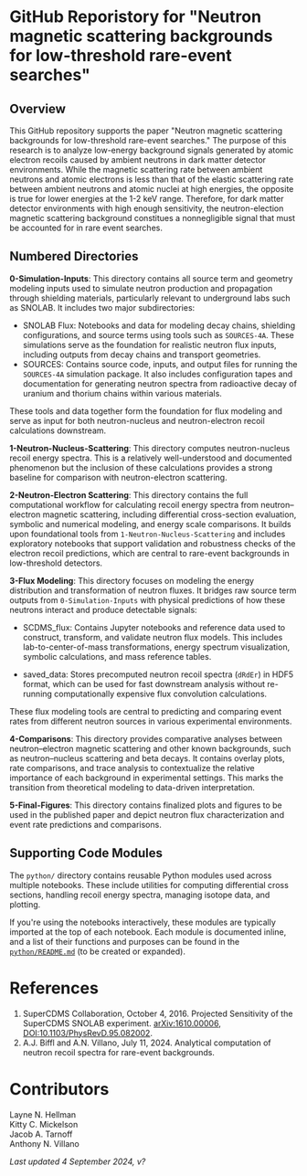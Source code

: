 # GitHub Reporistory for "Neutron magnetic scattering backgrounds for low-threshold rare-event searches"

## Overview
This GitHub repository supports the paper "Neutron magnetic scattering backgrounds for low-threshold rare-event searches." The purpose of this research is to analyze low-energy background signals generated by atomic electron recoils caused by ambient neutrons in dark matter detector environments. While the magnetic scattering rate between ambient neutrons and atomic electrons is less than that of the elastic scattering rate between ambient neutrons and atomic nuclei at high energies, the opposite is true for lower energies at the 1-2 keV range. Therefore, for dark matter detector environments with high enough sensitivity, the neutron-election magnetic scattering background constitues a nonnegligible signal that must be accounted for in rare event searches.


## Numbered Directories
**0-Simulation-Inputs**: This directory contains all source term and geometry modeling inputs used to simulate neutron production and propagation through shielding materials, particularly relevant to underground labs such as SNOLAB. It includes two major subdirectories:

- SNOLAB Flux: Notebooks and data for modeling decay chains, shielding configurations, and source terms using tools such as `SOURCES-4A`. These simulations serve as the foundation for realistic neutron flux inputs, including outputs from decay chains and transport geometries.
- SOURCES: Contains source code, inputs, and output files for running the `SOURCES-4A` simulation package. It also includes configuration tapes and documentation for generating neutron spectra from radioactive decay of uranium and thorium chains within various materials.

These tools and data together form the foundation for flux modeling and serve as input for both neutron-nucleus and neutron-electron recoil calculations downstream.

**1-Neutron-Nucleus-Scattering**: This directory computes neutron-nucleus recoil energy spectra. This is a relatively well-understood and documented phenomenon but the inclusion of these calculations provides a strong baseline for comparison with neutron-electron scattering.

**2-Neutron-Electron Scattering**: This directory contains the full computational workflow for calculating recoil energy spectra from neutron–electron magnetic scattering, including differential cross-section evaluation, symbolic and numerical modeling, and energy scale comparisons. It builds upon foundational tools from `1-Neutron-Nucleus-Scattering` and includes exploratory notebooks that support validation and robustness checks of the electron recoil predictions, which are central to rare-event backgrounds in low-threshold detectors.

**3-Flux Modeling**: This directory focuses on modeling the energy distribution and transformation of neutron fluxes. It bridges raw source term outputs from `0-Simulation-Inputs` with physical predictions of how these neutrons interact and produce detectable signals:

- SCDMS_flux: Contains Jupyter notebooks and reference data used to construct, transform, and validate neutron flux models. This includes lab-to-center-of-mass transformations, energy spectrum visualization, symbolic calculations, and mass reference tables.

- saved_data: Stores precomputed neutron recoil spectra (`dRdEr`) in HDF5 format, which can be used for fast downstream analysis without re-running computationally expensive flux convolution calculations.

These flux modeling tools are central to predicting and comparing event rates from different neutron sources in various experimental environments.

**4-Comparisons**: This directory provides comparative analyses between neutron–electron magnetic scattering and other known backgrounds, such as neutron–nucleus scattering and beta decays. It contains overlay plots, rate comparisons, and trace analysis to contextualize the relative importance of each background in experimental settings. This marks the transition from theoretical modeling to data-driven interpretation.

**5-Final-Figures**: This directory contains finalized plots and figures to be used in the published paper and depict neutron flux characterization and event rate predictions and comparisons.


## Supporting Code Modules

The `python/` directory contains reusable Python modules used across multiple notebooks. These include utilities for computing differential cross sections, handling recoil energy spectra, managing isotope data, and plotting.

If you're using the notebooks interactively, these modules are typically imported at the top of each notebook. Each module is documented inline, and a list of their functions and purposes can be found in the [`python/README.md`](python/README.md) (to be created or expanded).


# References
1. SuperCDMS Collaboration, October 4, 2016. Projected Sensitivity of the SuperCDMS SNOLAB experiment. [arXiv:1610.00006](https://arxiv.org/abs/1610.00006), [DOI:10.1103/PhysRevD.95.082002](https://doi.org/10.1103/PhysRevD.95.082002).
2. A.J. Biffl and A.N. Villano, July 11, 2024. Analytical computation of neutron recoil spectra for rare-event backgrounds.

# Contributors

Layne N. Hellman <br />
Kitty C. Mickelson <br />
Jacob A. Tarnoff <br />
Anthony N. Villano

*Last updated 4 September 2024, v?*
